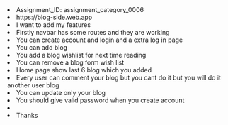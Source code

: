 <li>Assignment_ID: assignment_category_0006</li>
<li> https://blog-side.web.app</li>
<li>I want to add my features</li>
<li>Firstly navbar has some routes and they are working</li>
<li>You can create account and login and a extra log in page</li>
<li>You can add blog </li>
<li>You add a blog wishlist for next time reading</li>
<li>You can remove a blog form wish list </li>
<li>Home page show last 6 blog which you added</li>
<li>Every user can comment your blog but you cant do it but you will do it another user blog</li>
<li>You can update only your blog</li>
<li>You should give valid password when you create account</li>
<li></li>
<li>Thanks</li>
